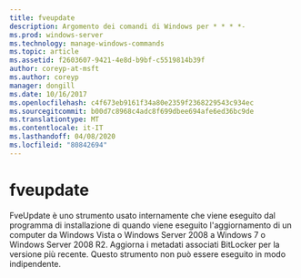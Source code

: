 ```yaml
---
title: fveupdate
description: Argomento dei comandi di Windows per * * * *-
ms.prod: windows-server
ms.technology: manage-windows-commands
ms.topic: article
ms.assetid: f2603607-9421-4e8d-b9bf-c5519814b39f
author: coreyp-at-msft
ms.author: coreyp
manager: dongill
ms.date: 10/16/2017
ms.openlocfilehash: c4f673eb9161f34a80e2359f2368229543c934ec
ms.sourcegitcommit: b00d7c8968c4adc8f699dbee694afe6ed36bc9de
ms.translationtype: MT
ms.contentlocale: it-IT
ms.lasthandoff: 04/08/2020
ms.locfileid: "80842694"
---
```

# <a name="fveupdate"></a>fveupdate



FveUpdate è uno strumento usato internamente che viene eseguito dal programma di installazione di quando viene eseguito l'aggiornamento di un computer da Windows Vista o Windows Server 2008 a Windows 7 o Windows Server 2008 R2. Aggiorna i metadati associati BitLocker per la versione più recente. Questo strumento non può essere eseguito in modo indipendente.